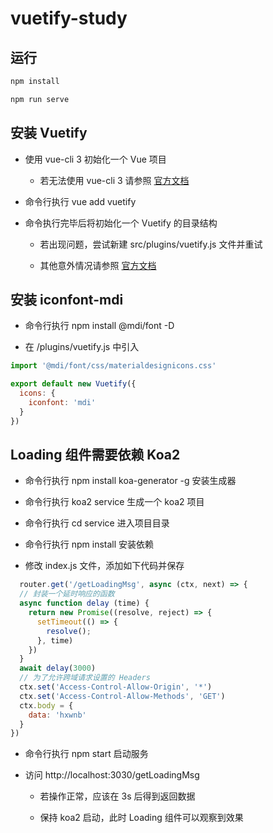 # vuetify-study

## 运行

```cmd
npm install

npm run serve
```

## 安装 Vuetify

- 使用 vue-cli 3 初始化一个 Vue 项目

    - 若无法使用 vue-cli 3 请参照 [官方文档](https://vuetifyjs.com/zh-Hans/getting-started/quick-start)

- 命令行执行 vue add vuetify

- 命令执行完毕后将初始化一个 Vuetify 的目录结构

    - 若出现问题，尝试新建 src/plugins/vuetify.js 文件并重试

    - 其他意外情况请参照 [官方文档](https://vuetifyjs.com/zh-Hans/getting-started/quick-start)

## 安装 iconfont-mdi

- 命令行执行 npm install @mdi/font -D

- 在 /plugins/vuetify.js 中引入

```js
import '@mdi/font/css/materialdesignicons.css'

export default new Vuetify({
  icons: {
    iconfont: 'mdi'
  }
})
```

## Loading 组件需要依赖 Koa2

- 命令行执行 npm install koa-generator -g 安装生成器

- 命令行执行 koa2 service 生成一个 koa2 项目

- 命令行执行 cd service 进入项目目录

- 命令行执行 npm install 安装依赖

- 修改 index.js 文件，添加如下代码并保存

```js
  router.get('/getLoadingMsg', async (ctx, next) => {
  // 封装一个延时响应的函数
  async function delay (time) {
    return new Promise((resolve, reject) => {
      setTimeout(() => {
        resolve();
      }, time)
    })
  }
  await delay(3000)
  // 为了允许跨域请求设置的 Headers
  ctx.set('Access-Control-Allow-Origin', '*')
  ctx.set('Access-Control-Allow-Methods', 'GET')
  ctx.body = {
    data: 'hxwnb'
  }
})
```

- 命令行执行 npm start 启动服务

- 访问 http://localhost:3030/getLoadingMsg

  - 若操作正常，应该在 3s 后得到返回数据

  - 保持 koa2 启动，此时 Loading 组件可以观察到效果